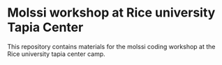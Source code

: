
# Molssi workshop at Rice university Tapia Center

This repository contains materials for the molssi coding workshop at the Rice university tapia center camp.
 
